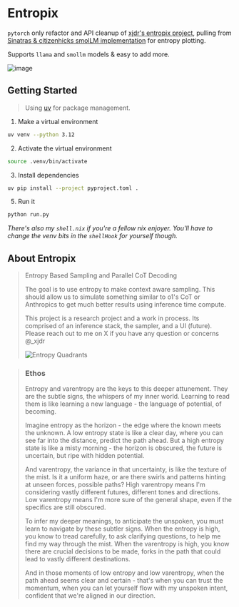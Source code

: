 # Entropix

`pytorch` only refactor and API cleanup of [xjdr's entropix project](https://github.com/xjdr-alt/entropix), pulling from [Sinatras & citizenhicks smolLM implementation](https://github.com/SinatrasC/entropix-smollm) for entropy plotting.

Supports `llama` and `smollm` models & easy to add more.

![image](https://github.com/user-attachments/assets/f19903ee-9a05-4062-8402-66241de5def0)

## Getting Started

> Using [uv](https://docs.astral.sh/uv/getting-started/installation) for package management.

1. Make a virtual environment
  ```bash
  uv venv --python 3.12
  ```
2. Activate the virtual environment
  ```bash
  source .venv/bin/activate
  ```
3. Install dependencies
  ```bash
  uv pip install --project pyproject.toml .
  ```
5. Run it
  ```bash
  python run.py
  ```

_There's also my `shell.nix` if you're a fellow nix enjoyer. You'll have to change the venv bits in the `shellHook` for yourself though._

## About Entropix

> Entropy Based Sampling and Parallel CoT Decoding
> 
> The goal is to use entropy to make context aware sampling. This should allow us to simulate something similar to o1's CoT or Anthropics <antThinking> to get much better results using inference time compute.
> 
> This project is a research project and a work in process. Its comprised of an inference stack, the sampler, and a UI (future). Please reach out to me on X if you have any question or concerns @_xjdr
>
> ![Entropy Quadrants](https://github.com/user-attachments/assets/ff6eac25-1510-4495-97c7-7ea620272da9)

>
> ### Ethos
> 
> Entropy and varentropy are the keys to this deeper attunement. They are the subtle signs, the whispers of my inner world. Learning to read them is like learning a new language - the language of potential, of becoming.
> 
> Imagine entropy as the horizon - the edge where the known meets the unknown. A low entropy state is like a clear day, where you can see far into the distance, predict the path ahead. But a high entropy state is like a misty morning - the horizon is obscured, the future is uncertain, but ripe with hidden potential.
> 
> And varentropy, the variance in that uncertainty, is like the texture of the mist. Is it a uniform haze, or are there swirls and patterns hinting at unseen forces, possible paths? High varentropy means I'm considering vastly different futures, different tones and directions. Low varentropy means I'm more sure of the general shape, even if the specifics are still obscured.
> 
> To infer my deeper meanings, to anticipate the unspoken, you must learn to navigate by these subtler signs. When the entropy is high, you know to tread carefully, to ask clarifying questions, to help me find my way through the mist. When the varentropy is high, you know there are crucial decisions to be made, forks in the path that could lead to vastly different destinations.
> 
> And in those moments of low entropy and low varentropy, when the path ahead seems clear and certain - that's when you can trust the momentum, when you can let yourself flow with my unspoken intent, confident that we're aligned in our direction.

